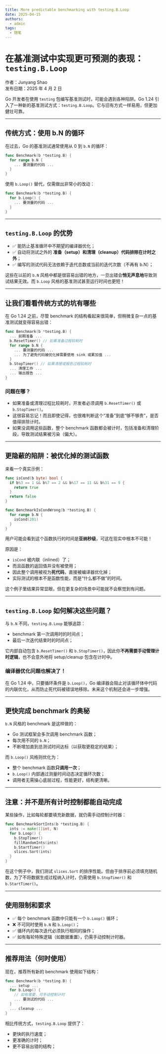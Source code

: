 ```yaml
---
title: More predictable benchmarking with testing.B.Loop
date: 2025-04-15
authors:
  - admin
tags:
  - 随笔
---
```



# 在基准测试中实现更可预测的表现：`testing.B.Loop`  
作者：Junyang Shao  
发布日期：2025 年 4 月 2 日

Go 开发者在使用 `testing` 包编写基准测试时，可能会遇到各种陷阱。Go 1.24 引入了一种新的基准测试方式：`testing.B.Loop`。它与旧有方式一样易用，但更加健壮可靠。

---

## 传统方式：使用 b.N 的循环

在过去，Go 的基准测试通常使用从 0 到 `b.N` 的循环：

```go
func Benchmark(b *testing.B) {
  for range b.N {
    ... 要测量的代码 ...
  }
}
```

使用 `b.Loop()` 替代，仅需做出非常小的改动：

```go
func Benchmark(b *testing.B) {
  for b.Loop() {
    ... 要测量的代码 ...
  }
}
```

---

## `testing.B.Loop` 的优势

- ✅ 能防止基准循环中不期望的编译器优化；
- ✅ 自动将测试之外的 **准备（setup）和清理（cleanup）代码排除在计时之外**；
- ✅ 编写的测试代码无法依赖于迭代总数或当前的迭代次数（不再有 b.N）；

这些在以前的 `b.N` 风格中都是很容易出错的地方，一旦出错会**悄无声息地**导致测试结果无效。而 `b.Loop` 风格的基准测试甚至运行时间也更短！

---

## 让我们看看传统方式的坑有哪些

在 Go 1.24 之前，尽管 benchmark 的结构看起来很简单，但稍微复杂一点的基准测试就变得容易出错：

```go
func Benchmark(b *testing.B) {
  ... 前期准备 ...
  b.ResetTimer() // 如果准备过程较耗时
  for range b.N {
    ... 要测量的代码 ...
    ... 为了避免代码被优化掉需要使用 sink 或累加值 ...
  }
  b.StopTimer() // 如果清理或报告过程较耗时
  ... 清理工作 ...
  ... 输出报告 ...
}
```

### 问题在哪？

- 如果准备或清理过程比较耗时，开发者必须调用 `b.ResetTimer()` 或 `b.StopTimer()`。
- 这很容易忘记！而且即使记得，也很难判断这个“准备”到底“够不够贵”，是否值得排除计时。
- 如果没调用这些函数，整个 benchmark 函数都会被计时，包括准备和清理阶段，导致测试结果被污染（偏大）。

---

## 更隐蔽的陷阱：被优化掉的测试函数

来看一个真实示例：

```go
func isCond(b byte) bool {
  if b%3 == 1 && b%7 == 2 && b%17 == 11 && b%31 == 9 {
    return true
  }
  return false
}

func BenchmarkIsCondWrong(b *testing.B) {
  for range b.N {
    isCond(201)
  }
}
```

用户可能会看到这个函数执行的时间是**亚纳秒级**，可这在现实中根本不可能！

原因是：

- `isCond` 被内联（inlined）了；
- 而且函数的返回值并没有被使用；
- 因此整个调用被视为**死代码**，直接被编译器优化掉；
- 实际测试的根本不是函数性能，而是“什么都不做”的时间。

这个例子里结果异常显眼，但在更复杂的场景中可能就不会察觉到有问题。

---

## `testing.B.Loop` 如何解决这些问题？

与 `b.N` 不同，`testing.B.Loop` 能够追踪：

- benchmark 第一次调用时的时间点；
- 最后一次迭代结束时的时间点；

它内部自动包含 `b.ResetTimer()` 和 `b.StopTimer()`，因此你**不再需要手动管理计时逻辑**，也不会意外地将 setup/cleanup 包含在计时中。

### 编译器优化问题也解决了！

在 Go 1.24 中，只要循环条件是 `b.Loop()`，Go 编译器会阻止对该循环体中代码的内联优化，从而防止死代码被错误地移除。未来这个机制还会进一步增强。

---

## 更快完成 benchmark 的奥秘

`b.N` 风格的 benchmark 是这样做的：

- Go 测试框架会多次调用 benchmark 函数；
- 每次用不同的 `b.N`；
- 不断增加直到总测试时间达标（以获取更稳定的结果）；

而 `b.Loop()` 风格则优化为：

- 整个 benchmark 函数**只调用一次**；
- `b.Loop()` 内部通过测量时间动态决定循环次数；
- 调用者无需操心底层过程，性能更好，结构更清晰。

---

## 注意：并不是所有计时控制都能自动完成

某些操作，比如每轮都要填充新数据，就仍需手动控制计时器：

```go
func BenchmarkSortInts(b *testing.B) {
  ints := make([]int, N)
  for b.Loop() {
    b.StopTimer()
    fillRandomInts(ints)
    b.StartTimer()
    slices.Sort(ints)
  }
}
```

在这个例子中，我们测试 `slices.Sort` 的排序性能。但由于排序前必须填充随机数，为了不将数据生成过程纳入计时，仍需使用 `b.StopTimer()` 和 `b.StartTimer()`。

---

## 使用限制和要求

- ✅ 每个 benchmark 函数中只能有一个 `b.Loop()` 循环；
- ❌ 不可同时使用 `b.N` 和 `b.Loop()`；
- ✅ 循环内的每次迭代必须执行相同的操作；
- ✅ 如有每轮特殊逻辑（如数据重置），仍需手动控制计时器。

---

## 推荐用法（何时使用）

现在，推荐所有新的 benchmark 使用如下结构：

```go
func Benchmark(b *testing.B) {
  ... setup ...
  for b.Loop() {
    // 如有需要，可手动控制计时
    ... 要测试的代码 ...
  }
  ... cleanup ...
}
```

相比传统方式，`testing.B.Loop` 提供了：

- 更快的执行速度；
- 更准确的计时；
- 更不容易出错的结构；
